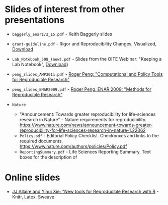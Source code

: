 # Slides of interest from other presentations

- `baggerly_enar1/2_15.pdf` - Keith Baggerly slides

- `grant-guideline.pdf` - Rigor and Reproducibility Changes, Visualized, [Download](https://nexus.od.nih.gov/all/2016/04/30/rigor-and-reproducibility-changes-visualized/)

- `Lab_Notebook_508_(new).pdf` - Slides from the OITE Webinar: "Keeping a Lab Notebook", [Download](https://www.training.nih.gov/assets/Lab_Notebook_508_(new).pdf))

- `peng_slides_AMP2011.pdf` - [Roger Peng: "Computational and Policy Tools for Reproducible Research"](http://stodden.net/AMP2011/index.html#RP)

- `peng_slides_ENAR2009.pdf` - [Roger Peng, ENAR 2009: "Methods for Reproducible Research"](http://www.biostat.jhsph.edu/~rpeng/ENAR2009/)

- `Nature`
    - "Announcement: Towards greater reproducibility for life-sciences research in Nature" - Nature requirements for reproducibility. https://www.nature.com/news/announcement-towards-greater-reproducibility-for-life-sciences-research-in-nature-1.22062
    - `Policy.pdf` - Editorial Policy Checklist. Checkboxes and links to the required documents. https://www.nature.com/authors/policies/Policy.pdf
    - `ReportingSummary.pdf` - Life Sciences Reporting Summary. Text boxes for the description of 

# Online slides

- [JJ Allaire and Yihui Xie: "New tools for Reproducible Research with R](http://yihui.name/slides/2012-knitr-RStudio.html) - Knitr, Latex, Sweave
